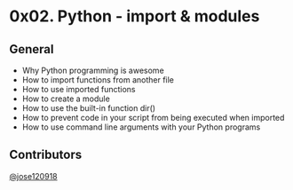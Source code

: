 # 0x02. Python - import & modules

## General

* Why Python programming is awesome
* How to import functions from another file
* How to use imported functions
* How to create a module
* How to use the built-in function dir()
* How to prevent code in your script from being executed when imported
* How to use command line arguments with your Python programs

## Contributors
[@jose120918](https://github.com/jose120918)